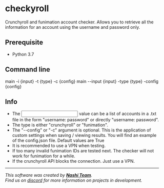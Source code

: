 # checkyroll
Crunchyroll and funimation account checker. Allows you to retrieve all the information for an account using the username and password only.

## Prerequisite
 - Python 3.7
 
 ## Command line
main -i {input} -t {type} -c {config}
main --input {input} -type {type} -config {config}
  
## Info
 - The <input> value can be a list of accounts in a .txt file in the form "username: password" or directly "username: password".
 - The type is either "crunchyroll" or "funimation".
 - The "--config" or "-c" argument is optional. This is the application of custom settings when saving / viewing results. You will find an example of the config.json file. Default values are True
 - It is recommended to use a VPN when testing.
 - If too many invalid funimation IDs are tested next. The checker will not work for funimation for a while.
 - If the crunchyroll API blocks the connection. Just use a VPN.
 
 -----------------
 *This software was created by [__Nashi Team__](https://discord.com/invite/g6JzYbh).  
Find us on [discord](https://discord.com/invite/g6JzYbh) for more information on projects in development.*
 
 
